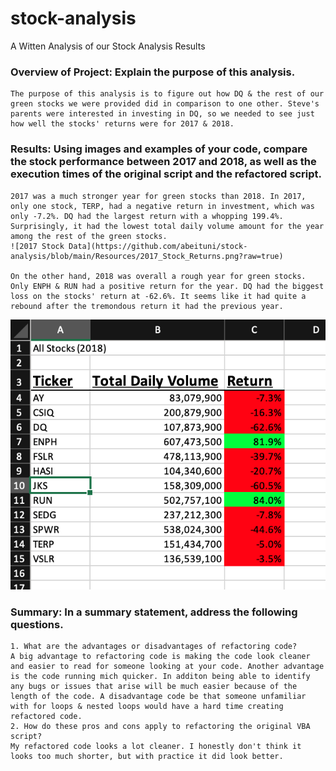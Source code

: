 # stock-analysis
A Witten Analysis of our Stock Analysis Results

### Overview of Project: Explain the purpose of this analysis.
    The purpose of this analysis is to figure out how DQ & the rest of our green stocks we were provided did in comparison to one other. Steve's parents were interested in investing in DQ, so we needed to see just how well the stocks' returns were for 2017 & 2018.

### Results: Using images and examples of your code, compare the stock performance between 2017 and 2018, as well as the execution times of the original script and the refactored script.
    2017 was a much stronger year for green stocks than 2018. In 2017, only one stock, TERP, had a negative return in investment, which was only -7.2%. DQ had the largest return with a whopping 199.4%. Surprisingly, it had the lowest total daily volume amount for the year among the rest of the green stocks. 
    ![2017 Stock Data](https://github.com/abeituni/stock-analysis/blob/main/Resources/2017_Stock_Returns.png?raw=true)

    On the other hand, 2018 was overall a rough year for green stocks. Only ENPH & RUN had a positive return for the year. DQ had the biggest loss on the stocks' return at -62.6%. It seems like it had quite a rebound after the tremondous return it had the previous year.
   ![2018 Stock Data](https://github.com/abeituni/stock-analysis/blob/main/Resources/2018_Stock%20_Returns.png?raw=true)
### Summary: In a summary statement, address the following questions.
    1. What are the advantages or disadvantages of refactoring code?
    A big advantage to refactoring code is making the code look cleaner and easier to read for someone looking at your code. Another advantage is the code running mich quicker. In additon being able to identify any bugs or issues that arise will be much easier because of the length of the code. A disadvantage code be that someone unfamiliar with for loops & nested loops would have a hard time creating refactored code. 
    2. How do these pros and cons apply to refactoring the original VBA script?
    My refactored code looks a lot cleaner. I honestly don't think it looks too much shorter, but with practice it did look better.